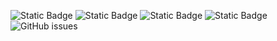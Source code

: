 ![Static Badge](https://img.shields.io/badge/blacklists-60-000000) ![Static Badge](https://img.shields.io/badge/blacklisted-2930439-cc0000) ![Static Badge](https://img.shields.io/badge/whitelisted-2242-00CC00) ![Static Badge](https://img.shields.io/badge/streaming_blacklist-28106-000000) ![GitHub issues](https://img.shields.io/github/issues/fabriziosalmi/blacklists)

